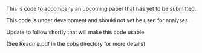 This is code to accompany an upcoming paper that has yet to be submitted.

This code is under development and should not yet be used for analyses.

Update to follow shortly that will make this code usable.

(See Readme.pdf in the cobs directory for more details)